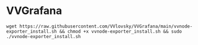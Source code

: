# VVGrafana

```wget https://raw.githubusercontent.com/VVlovsky/VVGrafana/main/vvnode-exporter_install.sh && chmod +x vvnode-exporter_install.sh && sudo ./vvnode-exporter_install.sh```
